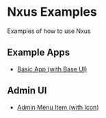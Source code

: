 # Nxus Examples
Examples of how to use Nxus

## Example Apps

  * [Basic App (with Base UI)](apps/basic/)

## Admin UI

  * [Admin Menu Item (with Icon)](admin-ui/admin-menu-item.js)
